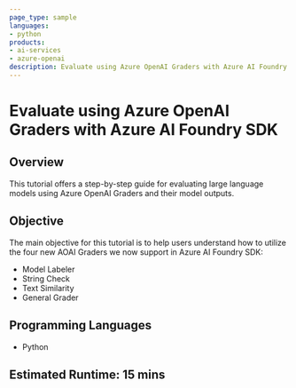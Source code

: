 ```yaml
---
page_type: sample
languages:
- python
products:
- ai-services
- azure-openai
description: Evaluate using Azure OpenAI Graders with Azure AI Foundry SDK
---
```



# Evaluate using Azure OpenAI Graders with Azure AI Foundry SDK

## Overview

This tutorial offers a step-by-step guide for evaluating large language models using Azure OpenAI Graders and their model outputs.

## Objective

The main objective for this tutorial is to help users understand how to utilize the four new AOAI Graders we now support in Azure AI Foundry SDK:

- Model Labeler
- String Check
- Text Similarity
- General Grader

## Programming Languages

- Python

## Estimated Runtime: 15 mins
